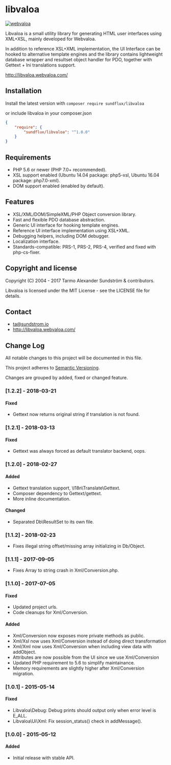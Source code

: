 libvaloa
========

[![webvaloa](https://github.com/sundflux/libvaloa/blob/master/.vendor.png)](https://github.com/sundflux/libvaloa/blob/master/.vendor.png)

Libvaloa is a small utility library for generating HTML user interfaces using XML+XSL, mainly developed for Webvaloa. 

In addition to reference XSL+XML implementation, the UI Interface can be hooked to alternative template engines and the library contains lightweight database wrapper and resultset object handler for PDO, together with Gettext + Ini translations support.

http://libvaloa.webvaloa.com/

## Installation

Install the latest version with `composer require sundflux/libvaloa`

or include libvaloa in your composer.json

```json
{
    "require": {
        "sundflux/libvaloa": "^1.0.0"
    }
}
```

## Requirements

- PHP 5.6 or newer (PHP 7.0+ recommended).
- XSL support enabled (Ubuntu 14.04 package: php5-xsl, Ubuntu 16.04 package: php7.0-xml).
- DOM support enabled (enabled by default).

## Features

- XSL/XML/DOM/SimpleXML/PHP Object conversion library.
- Fast and flexible PDO database abstraction.
- Generic UI interface for hooking template engines.
- Reference UI interface implementation using XSL+XML.
- Debugging helpers, including DOM debugger.
- Localization interface.
- Standards-compatible: PRS-1, PRS-2, PRS-4, verified and fixed with php-cs-fixer.

## Copyright and license

Copyright (C) 2004 - 2017 Tarmo Alexander Sundström & contributors.

Libvaloa is licensed under the MIT License - see the LICENSE file for details.

## Contact

- ta@sundstrom.io
- http://libvaloa.webvaloa.com/

## Change Log
All notable changes to this project will be documented in this file.

This project adheres to [Semantic Versioning](http://semver.org/).

Changes are grouped by added, fixed or changed feature.

### [1.2.2] - 2018-03-21
#### Fixed
- Gettext now returns original string if translation is not found.

### [1.2.1] - 2018-03-13
#### Fixed
- Gettext was always forced as default translator backend, oops.

### [1.2.0] - 2018-02-27
#### Added
- Gettext translation support, \I18n\Translate\Gettext.
- Composer dependency to Gettext/gettext.
- More inline documentation.

#### Changed
- Separated Db\ResultSet to its own file.

### [1.1.2] - 2018-02-23
- Fixes illegal string offset/missing array initializing in Db/Object.

### [1.1.1] - 2017-09-05
- Fixes Array to string crash in Xml/Conversion.php.

### [1.1.0] - 2017-07-05
#### Fixed
- Updated project urls.
- Code cleanups for Xml/Conversion.

#### Added
- Xml/Conversion now exposes more private methods as public.
- Xml/Xsl now uses Xml/Conversion instead of doing direct transformation
- Xml/Xml now uses Xml/Conversion when including view data with addObject. 
- Attributes are now possible from the UI since we use Xml/Conversion
- Updated PHP requirement to 5.6 to simplify maintainance.
- Memory requirements are slightly higher after Xml/Conversion migration.

### [1.0.1] - 2015-05-14
#### Fixed
- Libvaloa\Debug: Debug prints should output only when error level is E_ALL.
- Libvaloa\Ui\Xml: Fix session_status() check in addMessage().

### [1.0.0] - 2015-05-12
#### Added
- Initial release with stable API.

